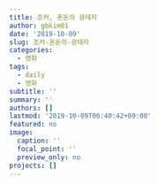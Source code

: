 ```yaml
---
title: 조커, 혼돈의 광태자
author: gbkim01
date: '2019-10-09'
slug: 조커-혼돈의-광태자
categories:
  - 영화
tags:
  - daily
  - 영화
subtitle: ''
summary: ''
authors: []
lastmod: '2019-10-09T06:40:42+09:00'
featured: no
image:
  caption: ''
  focal_point: ''
  preview_only: no
projects: []
---
```

